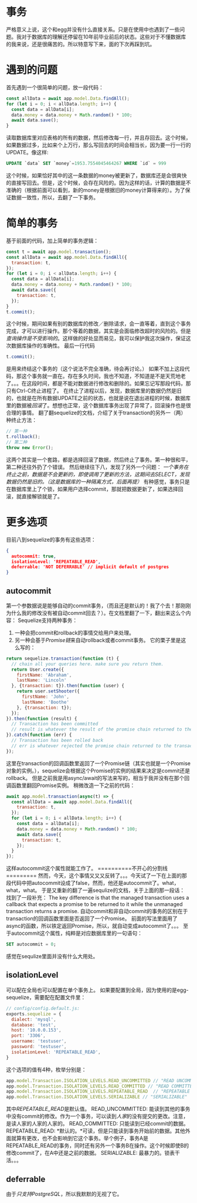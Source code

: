 # 事务
严格意义上说，这个和egg并没有什么直接关系。只是在使用中也遇到了一些问题。我对于数据库的理解还停留在10年前毕业前后的状态。这些对于不懂数据库的我来说，还是很痛苦的。所以特意写下来，面的下次再踩到坑。
# 遇到的问题
首先遇到一个很简单的问题，放一段代码：
```javascript
const allData = await app.model.Data.findAll();
for (let i = 0; i < allData.length; i++) {
  const data = allData[i];
  data.money = data.money + Math.random() * 100;
  await data.save();
}
```
读取数据库里对应表格的所有的数据，然后修改每一行，并且存回去。这个时候，如果数据过多，比如来个上万行，那么写回去的时间会相当长，因为要一行一行的UPDATE。像这样:
```sql
UPDATE `data` SET `money`=1953.7554045464267 WHERE `id` = 999
```
这个时候，如果恰好其中的这一条数据的money被更新了，数据库还是会很爽快的直接写回去。但是，这个时候，会存在风险的。因为这样的话，计算的数据是不准确的（根据前面可以看到，新的money是根据旧的money计算得来的）。为了保证数据一致性，所以，去翻了一下事务。
# 简单的事务
基于前面的代码，加上简单的事务逻辑：
```javascript
const t = await app.model.transaction();
const allData = await app.model.Data.findAll({
  transaction: t,
});
for (let i = 0; i < allData.length; i++) {
  const data = allData[i];
  data.money = data.money + Math.random() * 100;
  await data.save({
    transaction: t,
  });
}
t.commit();
```
这个时候，期间如果有别的数据库的修改／删除请求，会一直等着，直到这个事务完成，才可以进行操作。那个等着的数据，其实是会面临修改超时的风险的。但是*查询操作是不受影响的*。这样做的好处显而易见，我可以保护我这次操作，保证这次数据库操作的准确性。
最后一行代码
```javascript
t.commit();
```
是用来终结这个事务的（这个说法不完全准确，待会再讨论。）
如果不加上这段代码，那这个事务就一直在。存在多久时间，我也不知道，不知道是不是天荒地老了。。。在这段时间，都是不能对数据进行修改和删除的。如果忘记写那段代码，那只有Ctrl-C终止进程了。
在终止了进程以后，发现，数据库里的数据仍然是旧的，也就是在所有数据UPDATE之前的状态，也就是说在退出进程的时候，数据库里的数据被*回滚*了。想想也正常，这个数据库事务出现了异常了，回滚操作也是很合理的事情。
翻了翻sequelize的文档，介绍了关于transaction的另外一（两）种终止方法：
```javascript
// 第一种
t.rollback();
// 第二种
throw new Error();
```
这两个其实是一个套路，都是选择回滚了数据，然后终止了事务。第一种很和平，第二种还往外扔了个错误。
然后继续往下八，发现了另外一个问题：
*一个事务在终止之前，数据是不会更新的，即使调用了更新的方法，这期间去SELECT，发现数据仍然是旧的。（这是数据库的一种隔离方式，后面再提）*
有种感觉，事务只是在数据库里上了个锁，如果用户选择commit，那就把数据更新了，如果选择回滚，就直接解锁就是了。
# 更多选项
目前八到sequelize的事务有这些选项：
```json
{
  autocommit: true,
  isolationLevel: 'REPEATABLE_READ',
  deferrable: 'NOT DEFERRABLE' // implicit default of postgres
}
```
## autocommit
第一个参数据说是能够自动的commit事务，（而且还是默认的！我了个去！那刚刚为什么我的修改没有被自动commit回去？）。在文档里翻了一下，翻出来这么个内容：
Sequelize支持两种事务：
1. 一种会把commit和rollback的事情交给用户来处理。
2. 另一种会基于*Promise链*来自动rollback或者commit事务。
它的栗子里是这么写的：
```javascript
return sequelize.transaction(function (t) {
  // chain all your queries here. make sure you return them.
  return User.create({
    firstName: 'Abraham',
    lastName: 'Lincoln'
  }, {transaction: t}).then(function (user) {
    return user.setShooter({
      firstName: 'John',
      lastName: 'Boothe'
    }, {transaction: t});
  });
}).then(function (result) {
  // Transaction has been committed
  // result is whatever the result of the promise chain returned to the transaction callback
}).catch(function (err) {
  // Transaction has been rolled back
  // err is whatever rejected the promise chain returned to the transaction callback
});
```
这里在transaction的回调函数里返回了一个Promise链（其实也就是一个Promise对象的实例。），sequelize会根据这个Promise的实例的结果来决定是commit还是rollback。
但是之前我是用async/await的写法来写的，相当于我并没有在那个回调函数里翻回Promise实例。
稍微改造一下之前的代码：
```javascript
await app.model.transaction(async(t) => {
  const allData = await app.model.Data.findAll({
    transaction: t,
  });
  for (let i = 0; i < allData.length; i++) {
    const data = allData[i];
    data.money = data.money + Math.random() * 100;
    await data.save({
      transaction: t,
    });
  }
});
```
这样autocommit这个属性就能工作了。
==========不开心的分割线=========
然而，今天，这个事情又又又反转了。。。今天试了一下在上面的那段代码中把autocommit设成了false，然而，他还是autocommit了。what，what，what。
于是又重新的翻了一遍sequlize的文档，关于上面的那一段话：
找到了一段补充：
The key difference is that the managed transaction uses a callback that expects a promise to be returned to it while the unmanaged transaction returns a promise.
自动commit和非自动commit的事务的区别在于transaction的回调函数里面是否返回了一个Promise。
前面的写法里面用了async的函数，所以铁定返回Promise，所以，就自动变成autocommit了。。。
至于autocommit这个属性，纯粹是对应数据库里的一句语句：
```sql
SET autocommit = 0;
```
感觉在sequlize里面并没有什么大用处。
## isolationLevel
可以配在全局也可以配置在单个事务上。
如果要配置到全局，因为使用的是egg-sequelize，需要配在配置文件里：
```javascript
// config/config.default.js:
exports.sequelize = {
  dialect: 'mysql',
  database: 'test',
  host: '10.0.0.153',
  port: '3306',
  username: 'testuser',
  password: 'testuser',
  isolationLevel: 'REPEATABLE_READ',
}
```
这个选项的值有4种，枚举分别是：
```javascript
app.model.Transaction.ISOLATION_LEVELS.READ_UNCOMMITTED // "READ UNCOMMITTED"
app.model.Transaction.ISOLATION_LEVELS.READ_COMMITTED // "READ COMMITTED"
app.model.Transaction.ISOLATION_LEVELS.REPEATABLE_READ  // "REPEATABLE READ"
app.model.Transaction.ISOLATION_LEVELS.SERIALIZABLE // "SERIALIZABLE"
```
其中*REPEATABLE_READ*是默认值。
READ_UNCOMMITTED: 能读到其他的事务中没有commit的修改。作为一个事务，可以读到*人家*的没有提交的更改。注意，是读人家的人家的人家的。
READ_COMMITTED: 只能读到已经commit的数据。
REPEATABLE_READ: *默认的。*可读，但是只能读到事务开始前的数据。其他外面就算有更改，也不会影响到它这个事务。举个例子，事务A是REPEATABLE_READ的事务，同时还有另外一个事务B在操作。这个时候即使B的修改commit了，在A中还是之前的数据。
SERIALIZABLE: 最暴力的。锁表干活。。。
## deferrable
由于*只支持PostgreSQL*，所以我默默的无视了它。
